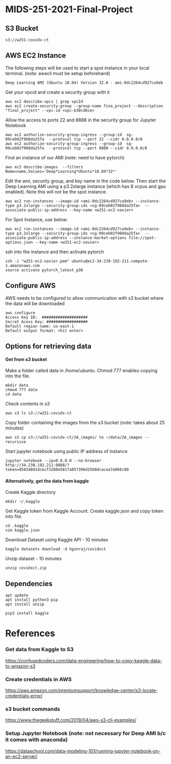 # MIDS-251-2021-Final-Project

## S3 Bucket
```
s3://w251-covidx-ct
```

## AWS EC2 Instance
The following steps will be used to start a spot instance in your local terminal. (note: awscli must be setup beforehand)
```
Deep Learning AMI (Ubuntu 18.04) Version 32.0 - ami-0dc2264cd927ca9eb
```
Get your vpcid and create a security group with it
```
aws ec2 describe-vpcs | grep vpcId
aws ec2 create-security-group --group-name fina_project --description "final_project" --vpc-id <vpc-b30cd6ce>
```
Allow the access to ports 22 and 8888 in the security group for Jupyter Notebook
```
aws ec2 authorize-security-group-ingress --group-id  sg-09ceb02f960da25fa  --protocol tcp --port 22 --cidr 0.0.0.0/0
aws ec2 authorize-security-group-ingress --group-id  sg-09ceb02f960da25fa  --protocol tcp --port 8888 --cidr 0.0.0.0/0
```

Find an instance of our AMI (note: need to have pytorch)
```
aws ec2 describe-images  --filters  Name=name,Values='Deep*Learning*Ubuntu*18.04*32*'
```

Edit the ami, security group, and key name in the code below.  Then start the Deep Learning AMI using a p3.2xlarge instance (which has 8 vcpus and gpu enabled).  Note this will not be the spot instance.
```
aws ec2 run-instances --image-id <ami-0dc2264cd927ca9eb> --instance-type p3.2xlarge --security-group-ids <sg-09ceb02f960da25fa>  --associate-public-ip-address --key-name <w251-ec2-xavier>
```
For Spot Instance, use below:
```
aws ec2 run-instances --image-id <ami-0dc2264cd927ca9eb> --instance-type p3.2xlarge --security-group-ids <sg-09ceb02f960da25fa>  --associate-public-ip-address --instance-market-options file://spot-options.json --key-name <w251-ec2-xavier>

```

ssh into the instance and then activate pytorch
```
ssh -i "w251-ec2-xavier.pem" ubuntu@ec2-34-238-192-211.compute-1.amazonaws.com
source activate pytorch_latest_p36
```
## Configure AWS
AWS needs to be configured to allow communication with s3 bucket where the data will be downloaded
```
aws configure 
Access Key ID:  ####################
Secret Acess Key: ##################
Default region name: us-east-1
Default output format: <hit enter>
```

## Options for retrieving data
#### Get from s3 bucket 

Make a folder called data in /home/ubuntu.  Chmod 777 enables copying into the file.
```
mkdir data
chmod 777 data
cd data
```
Check contents in s3
```
aws s3 ls s3://w251-covidx-ct
```

Copy folder containing the images from the s3 bucket (note: takes about 25 minutes)
```
aws s3 cp s3://w251-covidx-ct/2A_images/ to ~/data/2A_images --recursive
```

Start jupyter notebook using public IP address of instance
```
jupyter notebook --ip=0.0.0.0 --no-browser
http://34.238.192.211:8888/?token=856548d1dcecf3200e581fa857396d2568dcacaa7e066c80
```
#### Alternatively, get the data from kaggle

Create Kaggle directory
```
mkdir ~/.kaggle
```

Get Kaggle token from Kaggle Account.  Create kaggle.json and copy token into file.
```
cd .kaggle
vim kaggle.json
```

Download Dataset using Kaggle API - 10 minutes 
```
kaggle datasets download -d hgunraj/covidxct
```

Unzip dataset - 10 minutes
```
unzip covidxct.zip
```

## Dependencies
```
apt update
apt install python3-pip
apt install unzip

pip3 install kaggle
```




# References

### Get data from Kaggle to S3
https://confusedcoders.com/data-engineering/how-to-copy-kaggle-data-to-amazon-s3

### Create credentials in AWS
https://aws.amazon.com/premiumsupport/knowledge-center/s3-locate-credentials-error/

### s3 bucket commands
https://www.thegeekstuff.com/2019/04/aws-s3-cli-examples/

### Setup Jupyter Notebook (note: not necessary for Deep AMI b/c it comes with anaconda)
https://dataschool.com/data-modeling-101/running-jupyter-notebook-on-an-ec2-server/
